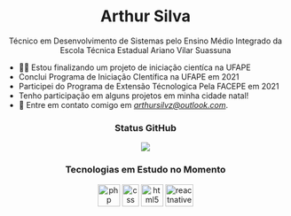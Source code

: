 <h1 align="center">Arthur Silva</h1>
<p align="center">Técnico em Desenvolvimento de Sistemas pelo Ensino Médio Integrado da Escola Técnica Estadual Ariano Vilar Suassuna</p>

- 👨‍💻 Estou finalizando um projeto de iniciação cientíca na UFAPE
- Conclui Programa de Iniciação CIentífica na UFAPE em 2021
- Participei do Programa de Extensão Técnologica Pela FACEPE em 2021
- Tenho participação em alguns projetos em minha cidade natal!
- 📧 Entre em contato comigo em *arthursilvz@outlook.com*.

<h3 align="center">Status GitHub</h3>
<p align="center">
    <img src="https://github-readme-stats.vercel.app/api?username=arthursilvs&show_icons=true&theme=radical">
</p>

<h3 align="center">Tecnologias em Estudo no Momento</h3>

<p align="center">
    <img src="https://external-content.duckduckgo.com/iu/?u=https%3A%2F%2Ftse1.mm.bing.net%2Fth%3Fid%3DOIP.v61EZeCqY5wlSaf8274WQwHaHa%26pid%3DApi%26h%3D160&f=1" alt="php" width="40" height="40"/>
    <img src="https://external-content.duckduckgo.com/iu/?u=https%3A%2F%2Ftse1.mm.bing.net%2Fth%3Fid%3DOIP.yUIb5S_kj98Eg5tT-Onx1AHaHa%26pid%3DApi%26h%3D160&f=1" alt="css" width="30" height="40"/>
    <img src="https://external-content.duckduckgo.com/iu/?u=https%3A%2F%2Ftse1.mm.bing.net%2Fth%3Fid%3DOIP.7XP3HMSgwaoSndNrXjr47wHaHa%26pid%3DApi%26h%3D160&f=1" alt="html5"  width="40" height="40"/>
    <img src="https://external-content.duckduckgo.com/iu/?u=https%3A%2F%2Ftse1.mm.bing.net%2Fth%3Fid%3DOIP.WA_9JsyqFkge2HwYKcdJQwHaFO%26pid%3DApi&f=1" alt="reactnative" width="50" height="40"/>
</p>

